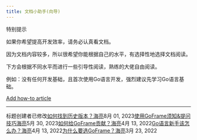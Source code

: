 ```yaml
---
title: 文档小助手(向导)
---
```


特别提示

如果你希望提高开发效率，请务必认真看文档。

因为文档内容较多，所以很希望你能根据自己的水平，有选择性地选择文档阅读。

下方会根据不同水平而进行一些引导性阅读，熟练的大佬自由阅读。

例如：没有任何开发基础，且首次使用Go语言开发，强烈建议先学习Go语言基础。

[Add how-to article](https://goframe.org?createDialogSpaceKey=gf&createDialogBlueprintId=a4700d44-e8e2-42a0-8f5d-5f84ea6ccf94)

* * *

标题创建者已修改[如何找到历史版本？](/docs/其他资料/文档小助手-向导/如何找到历史版本？)[海亮](/display/~hailaz)8月 01, 2023[使用GoFrame须知&提问技巧](/docs/其他资料/文档小助手-向导/使用GoFrame须知&提问技巧)[海亮](/display/~hailaz)5月 30, 2023[如何给GoFrame贡献？](/docs/其他资料/文档小助手-向导/如何给GoFrame贡献？)[海亮](/display/~hailaz)4月 13, 2022[Go语言新手该怎么办？](/docs/其他资料/文档小助手-向导/Go语言新手该怎么办？)[海亮](/display/~hailaz)4月 13, 2022[为什么要选GoFrame？](/docs/其他资料/文档小助手-向导/为什么要选GoFrame？)[海亮](/display/~hailaz)3月 23, 2022